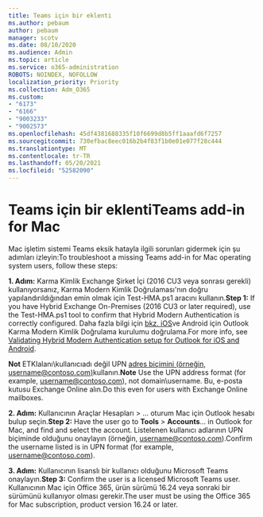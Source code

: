 ```yaml
---
title: Teams için bir eklenti
ms.author: pebaum
author: pebaum
manager: scotv
ms.date: 08/10/2020
ms.audience: Admin
ms.topic: article
ms.service: o365-administration
ROBOTS: NOINDEX, NOFOLLOW
localization_priority: Priority
ms.collection: Adm_O365
ms.custom:
- "6173"
- "6166"
- "9003233"
- "9002573"
ms.openlocfilehash: 45df4381688335f10f6699d8b5ff1aaafd6f7257
ms.sourcegitcommit: 730efbac8eec016b2b4f83f1b0e01e077f28c444
ms.translationtype: MT
ms.contentlocale: tr-TR
ms.lasthandoff: 05/20/2021
ms.locfileid: "52582090"
---
```

# <a name="teams-add-in-for-mac"></a><span data-ttu-id="6e405-102">Teams için bir eklenti</span><span class="sxs-lookup"><span data-stu-id="6e405-102">Teams add-in for Mac</span></span>

<span data-ttu-id="6e405-103">Mac işletim sistemi Teams eksik hatayla ilgili sorunları gidermek için şu adımları izleyin:</span><span class="sxs-lookup"><span data-stu-id="6e405-103">To troubleshoot a missing Teams add-in for Mac operating system users, follow these steps:</span></span>

<span data-ttu-id="6e405-104">**1. Adım:** Karma Kimlik Exchange Şirket İçi (2016 CU3 veya sonrası gerekli) kullanıyorsanız, Karma Modern Kimlik Doğrulaması'nın doğru yapılandırıldığından emin olmak için Test-HMA.ps1 aracını kullanın.</span><span class="sxs-lookup"><span data-stu-id="6e405-104">**Step 1:** If you have Hybrid Exchange On-Premises (2016 CU3 or later required), use the Test-HMA.ps1 tool to confirm that Hybrid Modern Authentication is correctly configured.</span></span> <span data-ttu-id="6e405-105">Daha fazla bilgi için [bkz. iOS](https://aka.ms/TestHMAEAS)ve Android için Outlook Karma Modern Kimlik Doğrulama kurulumu doğrulama.</span><span class="sxs-lookup"><span data-stu-id="6e405-105">For more info, see [Validating Hybrid Modern Authentication setup for Outlook for iOS and Android](https://aka.ms/TestHMAEAS).</span></span>  

<span data-ttu-id="6e405-106">**Not** ETKIalanı\kullanıcıadı değil UPN [adres biçimini (örneğin, username@contoso.com)](mailto:username@contoso.com)kullanın.</span><span class="sxs-lookup"><span data-stu-id="6e405-106">**Note** Use the UPN address format (for example, [username@contoso.com](mailto:username@contoso.com)), not domain\username.</span></span> <span data-ttu-id="6e405-107">Bu, e-posta kutusu Exchange Online alın.</span><span class="sxs-lookup"><span data-stu-id="6e405-107">Do this even for users with Exchange Online mailboxes.</span></span>

<span data-ttu-id="6e405-108">**2. Adım:** Kullanıcının Araçlar Hesapları   >  ... oturum Mac için Outlook hesabı bulup seçin.</span><span class="sxs-lookup"><span data-stu-id="6e405-108">**Step 2:** Have the user go to **Tools** > **Accounts**... in Outlook for Mac, and find and select the account.</span></span> <span data-ttu-id="6e405-109">Listelenen kullanıcı adlarının UPN biçiminde olduğunu [](mailto:username@contoso.com)onaylayın (örneğin, username@contoso.com).</span><span class="sxs-lookup"><span data-stu-id="6e405-109">Confirm the username listed is in UPN format (for example, [username@contoso.com](mailto:username@contoso.com)).</span></span>

<span data-ttu-id="6e405-110">**3. Adım:** Kullanıcının lisanslı bir kullanıcı olduğunu Microsoft Teams onaylayın.</span><span class="sxs-lookup"><span data-stu-id="6e405-110">**Step 3:** Confirm the user is a licensed Microsoft Teams user.</span></span> <span data-ttu-id="6e405-111">Kullanıcının Mac için Office 365, ürün sürümü 16.24 veya sonraki bir sürümünü kullanıyor olması gerekir.</span><span class="sxs-lookup"><span data-stu-id="6e405-111">The user must be using the Office 365 for Mac subscription, product version 16.24 or later.</span></span>